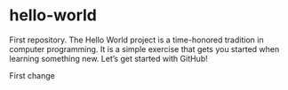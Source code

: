 # hello-world
First repository. The Hello World project is a time-honored tradition in computer programming. It is a simple exercise that gets you started when learning something new. Let’s get started with GitHub!

First change
